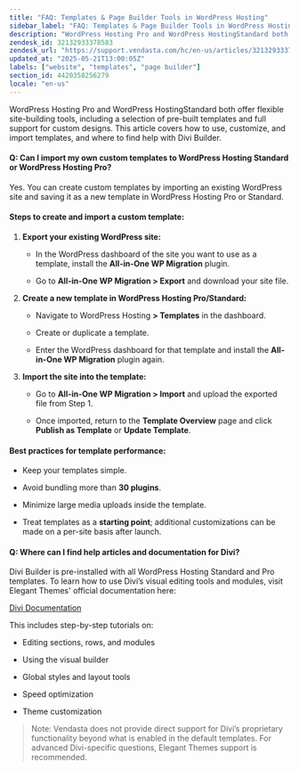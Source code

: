 ```yaml
---
title: "FAQ: Templates & Page Builder Tools in WordPress Hosting"
sidebar_label: "FAQ: Templates & Page Builder Tools in WordPress Hosting"
description: "WordPress Hosting Pro and WordPress HostingStandard both offer flexible site-building tools, including a selection of pre-built templates and full support for"
zendesk_id: 32132933378583
zendesk_url: "https://support.vendasta.com/hc/en-us/articles/32132933378583-FAQ-Templates-Page-Builder-Tools-in-WordPress-Hosting"
updated_at: "2025-05-21T13:00:05Z"
labels: ["website", "templates", "page builder"]
section_id: 4420358256279
locale: "en-us"
---
```


WordPress Hosting Pro and WordPress HostingStandard both offer flexible site-building tools, including a selection of pre-built templates and full support for custom designs. This article covers how to use, customize, and import templates, and where to find help with Divi Builder.

#### **Q: Can I import my own custom templates to WordPress Hosting Standard or WordPress Hosting Pro?**

Yes. You can create custom templates by importing an existing WordPress site and saving it as a new template in WordPress Hosting Pro or Standard.

#### Steps to create and import a custom template:

1.  **Export your existing WordPress site:**
    
    *   In the WordPress dashboard of the site you want to use as a template, install the **All-in-One WP Migration** plugin.
        
    *   Go to **All-in-One WP Migration > Export** and download your site file.
        
2.  **Create a new template in WordPress Hosting Pro/Standard:**
    
    *   Navigate to WordPress Hosting **> Templates** in the dashboard.
        
    *   Create or duplicate a template.
        
    *   Enter the WordPress dashboard for that template and install the **All-in-One WP Migration** plugin again.
        
3.  **Import the site into the template:**
    
    *   Go to **All-in-One WP Migration > Import** and upload the exported file from Step 1.
        
    *   Once imported, return to the **Template Overview** page and click **Publish as Template** or **Update Template**.
        

#### Best practices for template performance:

*   Keep your templates simple.
    
*   Avoid bundling more than **30 plugins**.
    
*   Minimize large media uploads inside the template.
    
*   Treat templates as a **starting point**; additional customizations can be made on a per-site basis after launch.
    

#### **Q: Where can I find help articles and documentation for Divi?**

Divi Builder is pre-installed with all WordPress Hosting Standard and Pro templates. To learn how to use Divi’s visual editing tools and modules, visit Elegant Themes' official documentation here:

[Divi Documentation](https://www.elegantthemes.com/documentation/divi/)

This includes step-by-step tutorials on:

*   Editing sections, rows, and modules
    
*   Using the visual builder
    
*   Global styles and layout tools
    
*   Speed optimization
    
*   Theme customization
    

> Note: Vendasta does not provide direct support for Divi’s proprietary functionality beyond what is enabled in the default templates. For advanced Divi-specific questions, Elegant Themes support is recommended.
